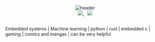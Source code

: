 <!-- Dark theme code block look, enhanced style -->

<div align="center">

<img src="https://capsule-render.vercel.app/api?type=rect&color=23272e&height=100&section=header&text=kingED0043&fontColor=fff&fontSize=45&animation=none" alt="header" />

</div>

<div align="center">

<a href="mailto:ezeabasilied15@gmail.com" style="margin-right: 10px;">
  <img src="https://img.shields.io/badge/email-23272e?style=for-the-badge&logo=gmail&logoColor=white&labelColor=23272e" />
</a>
<a href="https://github.com/kinged0043">
  <img src="https://img.shields.io/badge/github-23272e?style=for-the-badge&logo=github&logoColor=white&labelColor=23272e" />
</a>

</div>

<br/>

Embedded systems | Machine learning | python | rust | embedded c | gaming | comics and mangas | can be very helpful
